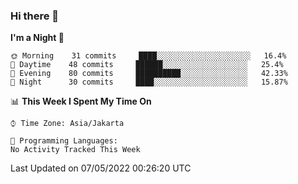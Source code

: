 ### Hi there 👋

<!--
**rmsubekti/rmsubekti** is a ✨ _special_ ✨ repository because its `README.md` (this file) appears on your GitHub profile.

Here are some ideas to get you started:

- 🔭 I’m currently working on ...
- 🌱 I’m currently learning ...
- 👯 I’m looking to collaborate on ...
- 🤔 I’m looking for help with ...
- 💬 Ask me about ...
- 📫 How to reach me: ...
- 😄 Pronouns: ...
- ⚡ Fun fact: ...
-->

<!--START_SECTION:waka-->
**I'm a Night 🦉** 

```text
🌞 Morning    31 commits     ████░░░░░░░░░░░░░░░░░░░░░   16.4% 
🌆 Daytime    48 commits     ██████░░░░░░░░░░░░░░░░░░░   25.4% 
🌃 Evening    80 commits     ██████████░░░░░░░░░░░░░░░   42.33% 
🌙 Night      30 commits     ████░░░░░░░░░░░░░░░░░░░░░   15.87%

```


📊 **This Week I Spent My Time On** 

```text
⌚︎ Time Zone: Asia/Jakarta

💬 Programming Languages: 
No Activity Tracked This Week

```


 Last Updated on 07/05/2022 00:26:20 UTC
<!--END_SECTION:waka-->
